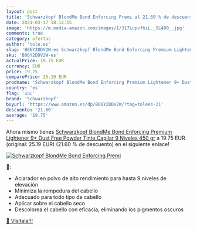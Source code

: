 ```yaml
---
layout: post
title: 'Schwarzkopf BlondMe Bond Enforcing Premi al 21.60 % de descuento'
date: 2021-03-17 18:12:15
image: 'https://m.media-amazon.com/images/I/317LupvfhiL._SL400_.jpg'
comments: true
category: ofertas
author: 'tole.es'
slug: 'B06Y2DDV2W-es Schwarzkopf BlondMe Bond Enforcing Premium Lightener 9+...'
sku: 'B06Y2DDV2W-es'
actualPrice: 19.75 EUR
currency: EUR
price: 19.75
comparePrice: 25.19 EUR
prodname: 'Schwarzkopf BlondMe Bond Enforcing Premium Lightener 9+ Dust Free Powder  Tinte Capilar 9 Niveles  450 gr'
country: 'es'
flag: '🇪🇸'
brand: 'Schwarzkopf'
buyurl: 'https://www.amazon.es/dp/B06Y2DDV2W/?tag=tolees-21'
descuento: '21.60'
average: '19.75'
---
```


Ahora mismo tienes [Schwarzkopf BlondMe Bond Enforcing Premium Lightener 9+ Dust Free Powder  Tinte Capilar 9 Niveles  450 gr](https://www.amazon.es/dp/B06Y2DDV2W/?tag=tolees-21) a 19.75 EUR (original: 25.19 EUR) (21.60 %  de descuento) en el siguiente enlace!

[![Schwarzkopf BlondMe Bond Enforcing Premi](https://m.media-amazon.com/images/I/317LupvfhiL._SL400_.jpg)](https://www.amazon.es/dp/B06Y2DDV2W/?tag=tolees-21)

🔎:

- Aclarador en polvo de alto rendimiento para hasta 9 niveles de elevación
- Minimiza la rompedura del cabello
- Adecuado para todo tipo de cabello
- Aplicar sobre el cabello seco
- Descolorea el cabello con eficacia, eliminando los pigmentos oscuros

[🛒 Visítala!!!](https://www.amazon.es/dp/B06Y2DDV2W/?tag=tolees-21)

